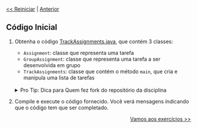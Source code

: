 <p align="left"><a href="../README.md"><< Reiniciar</a> | <a href="README01.md">Anterior</a></p>

## Código Inicial

1. Obtenha o código [TrackAssignments.java](../src/incomplete/TrackAssignments.java), que contém 3 classes:

   - `Assignment`: classe que representa uma tarefa
   - `GroupAssignment`: classe que representa uma tarefa a ser desenvolvida em grupo
   - `TrackAssignments`: classe que contém o método `main`, que cria e manipula uma lista de tarefas 

   <br>
   <details>
     <summary>Pro Tip: Dica para Quem fez fork do repositório da disciplina</summary>
     <ul>
        <li> Você vai trabalhar com 2 repositórios:</li>
        <ul>
           <li> o fork do repositório da disciplina e </li>
           <li> o repositório criado automaticamente para esta prática quando você clicou no link de entrega. </li>
        </ul>
        <li>Para sincronizar o fork do repositório da disciplina, siga estas <a href="https://docs.github.com/en/github/collaborating-with-pull-requests/working-with-forks/syncing-a-fork">instruções</a> (também possível via <a href="https://www.freecodecamp.org/news/how-to-sync-your-fork-with-the-original-git-repository/">linha de comando </a>). Sincronizar o fork é melhor do que clonar o repositório da disciplina a cada aula.
        <li>Se precisar usar/modificar um código fornecido no repositório da disciplina, copie-o para dentro do seu repositório de entrega.</ li>
     </ul>   
  </details>   



2. Compile e execute o código fornecido. Você verá mensagens indicando que o código tem que ser completado.



<p align="right"><a href="README03.md">Vamos aos exercícios >></a> </p>
